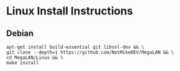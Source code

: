 # Linux Install Instructions
## Debian
	apt-get install build-essential git libssl-dev && \
	git clone --depth=1 https://github.com/NotMikeDEV/MegaLAN && \
	cd MegaLAN/Linux && \
	make install